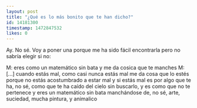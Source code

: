 ```yaml
---
layout: post
title: "¿Qué es lo más bonito que te han dicho?"
id: 14181300
timestamp: 1472847532
likes: 0
---
```


 Ay. No sé. Voy a poner una porque me ha sido fácil encontrarla pero no sabría elegir si no:

M: eres como un matemático sin bata y me da cosica que te manches
M: [...] cuando estás mal, como casi nunca estás mal me da cosa que lo estés porque no estás acostumbrado a estar mal y si estás mal es por algo que te ha, no sé, como que te ha caído del cielo sin buscarlo, y es como que no te pertenece y eres un matemático sin bata manchándose de, no sé, arte, suciedad, mucha pintura, y animalico
